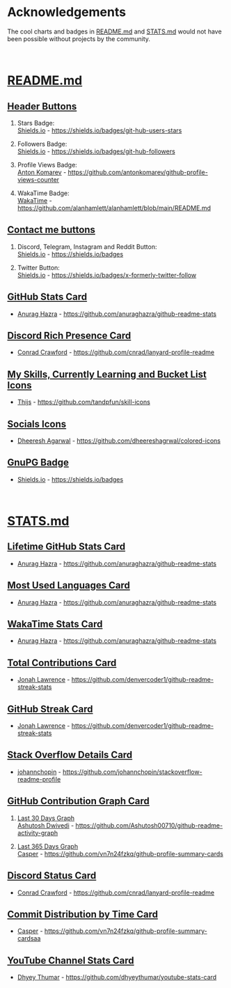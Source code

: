 # Acknowledgements

The cool charts and badges in [README.md](https://github.com/sudoAlphaX/sudoAlphaX/blob/main/README.md) and [STATS.md](https://github.com/sudoAlphaX/sudoAlphaX/blob/main/STATS.md) would not have been possible without projects by the community.

<br>

# [README.md](https://github.com/sudoAlphaX/sudoAlphaX/blob/main/README.md)

## [Header Buttons](https://github.com/sudoalphax/sudoalphax?tab=readme-ov-file#hi-there--i-am-alpha)

1. Stars Badge:<br>
[Shields.io](https://shields.io) - https://shields.io/badges/git-hub-users-stars

2. Followers Badge:<br>
[Shields.io](https://shields.io) - https://shields.io/badges/git-hub-followers

3. Profile Views Badge:<br>
[Anton Komarev](https://github.com/antonkomarev) - https://github.com/antonkomarev/github-profile-views-counter

4. WakaTime Badge:<br>
[WakaTime](https://wakatime.com) - https://github.com/alanhamlett/alanhamlett/blob/main/README.md

## [Contact me buttons](https://github.com/sudoalphax/sudoalphax?tab=readme-ov-file#hi-there--i-am-alpha)

1. Discord, Telegram, Instagram and Reddit Button:<br>
[Shields.io](https://shields.io) - https://shields.io/badges

2. Twitter Button:<br>
[Shields.io](https://shields.io) - https://shields.io/badges/x-formerly-twitter-follow

## [GitHub Stats Card](https://github.com/sudoalphax/sudoalphax?tab=readme-ov-file#hi-there--i-am-alpha)

* [Anurag Hazra](https://github.com/anuraghazra) - https://github.com/anuraghazra/github-readme-stats

## [Discord Rich Presence Card](https://github.com/sudoalphax/sudoalphax?tab=readme-ov-file#hi-there--i-am-alpha)

* [Conrad Crawford](https://github.com/cnrad) - https://github.com/cnrad/lanyard-profile-readme

## [My Skills, Currently Learning and Bucket List Icons](https://github.com/sudoAlphaX/sudoAlphaX/blob/main/README.md#my-skills)

* [Thijs](https://github.com/tandpfun/) - https://github.com/tandpfun/skill-icons

## [Socials Icons](https://github.com/sudoAlphaX/sudoAlphaX/blob/main/README.md#socials)

* [Dheeresh Agarwal](https://github.com/dheereshagrwal) - https://github.com/dheereshagrwal/colored-icons

## [GnuPG Badge](https://github.com/sudoAlphaX/sudoAlphaX/blob/main/README.md#notice)

* [Shields.io](https://shields.io) - https://shields.io/badges

<br>

# [STATS.md](https://github.com/sudoAlphaX/sudoAlphaX/blob/main/STATS.md)

## [Lifetime GitHub Stats Card](https://github.com/sudoAlphaX/sudoAlphaX/blob/main/STATS.md#lifetime-github-stats)

* [Anurag Hazra](https://github.com/anuraghazra) - https://github.com/anuraghazra/github-readme-stats

## [Most Used Languages Card](https://github.com/sudoAlphaX/sudoAlphaX/blob/main/STATS.md#most-used-languages)

* [Anurag Hazra](https://github.com/anuraghazra) - https://github.com/anuraghazra/github-readme-stats

## [WakaTime Stats Card](https://github.com/sudoAlphaX/sudoAlphaX/blob/main/STATS.md#wakatime-stats)

* [Anurag Hazra](https://github.com/anuraghazra) - https://github.com/anuraghazra/github-readme-stats

## [Total Contributions Card](https://github.com/sudoAlphaX/sudoAlphaX/blob/main/STATS.md#github-stats-card)

* [Jonah Lawrence](https://github.com/DenverCoder1) - https://github.com/denvercoder1/github-readme-streak-stats

## [GitHub Streak Card](https://github.com/sudoAlphaX/sudoAlphaX/blob/main/STATS.md#github-streak)

* [Jonah Lawrence](https://github.com/DenverCoder1) - https://github.com/denvercoder1/github-readme-streak-stats

## [Stack Overflow Details Card](https://github.com/sudoAlphaX/sudoAlphaX/blob/main/STATS.md#stack-overflow-details)

* [johannchopin](https://github.com/johannchopin) - https://github.com/johannchopin/stackoverflow-readme-profile

## [GitHub Contribution Graph Card](https://github.com/sudoAlphaX/sudoAlphaX/blob/main/STATS.md#github-contribution-graph)

1. [Last 30 Days Graph](https://github.com/sudoAlphaX/sudoAlphaX/blob/main/STATS.md#last-30-days)<br>
[Ashutosh Dwivedi](https://github.com/Ashutosh00710) - https://github.com/Ashutosh00710/github-readme-activity-graph

2. [Last 365 Days Graph](https://github.com/sudoAlphaX/sudoAlphaX/blob/main/STATS.md#last-365-days)<br>
[Casper](https://github.com/vn7n24fzkq) - https://github.com/vn7n24fzkq/github-profile-summary-cards

## [Discord Status Card](https://github.com/sudoAlphaX/sudoAlphaX/blob/main/STATS.md#discord-status)

* [Conrad Crawford](https://github.com/cnrad) - https://github.com/cnrad/lanyard-profile-readme

## [Commit Distribution by Time Card](https://github.com/sudoAlphaX/sudoAlphaX/blob/main/STATS.md#commit-distribution-by-time)

* [Casper](https://github.com/vn7n24fzkq) - https://github.com/vn7n24fzkq/github-profile-summary-cardsaa

## [YouTube Channel Stats Card](https://github.com/sudoAlphaX/sudoAlphaX/blob/main/STATS.md#youtube-channel-stats)

* [Dhyey Thumar](https://github.com/dhyeythumar) - https://github.com/dhyeythumar/youtube-stats-card